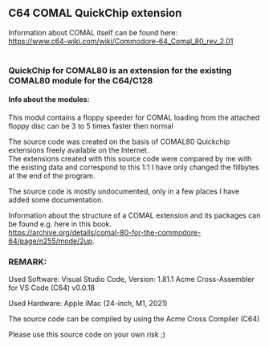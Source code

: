 ## C64 COMAL QuickChip extension

Information about COMAL itself can be found here:<br />
https://www.c64-wiki.com/wiki/Commodore-64_Comal_80_rev_2.01<br />
<br />

### QuickChip for COMAL80 is an extension for the existing COMAL80 module for the C64/C128

#### Info about the modules:

This modul contains a floppy speeder for COMAL
loading from the attached floppy disc can be 3 to 5 times faster then normal

The source code was created on the basis of COMAL80 Quickchip extensions freely available on the Internet.<br />
The extensions created with this source code were compared by me with the existing data and correspond to this 1:1
I have only changed the fillbytes at the end of the program.

The source code is mostly undocumented, only in a few places I have added some documentation.

Information about the structure of a COMAL extension and its packages can be found e.g. here in this book.<br />
https://archive.org/details/comal-80-for-the-commodore-64/page/n255/mode/2up.


### REMARK:

Used Software:
Visual Studio Code, Version: 1.81.1
Acme Cross-Assembler for VS Code (C64) v0.0.18

Used Hardware:
Apple iMac (24-inch, M1, 2021)

The source code can be compiled by using the Acme Cross Compiler (C64)

Please use this source code on your own risk ;)
